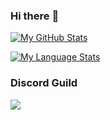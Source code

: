 ### Hi there :wave:

[![My GitHub Stats](https://github-readme-stats.vercel.app/api?username=K-een-een&show_icons=true&count_private=true&theme=synthwave&show_all_commits=true)]()

[![My Language Stats](https://github-readme-stats.vercel.app/api/top-langs/?username=K-een-een&layout=compact&theme=synthwave&show_all_commits=true)]()

### Discord Guild
<a href="https://discord.gg/9yCwFa42XR">
  <img src="https://invidget.switchblade.xyz/9yCwFa42XR" />
</a>
